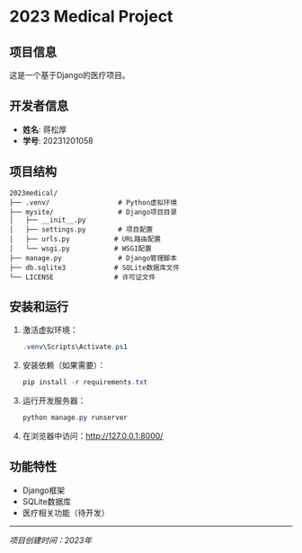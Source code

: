 # 2023 Medical Project

## 项目信息

这是一个基于Django的医疗项目。

## 开发者信息

- **姓名**: 蒋松厚
- **学号**: 20231201058

## 项目结构

```
2023medical/
├── .venv/                 # Python虚拟环境
├── mysite/                # Django项目目录
│   ├── __init__.py
│   ├── settings.py        # 项目配置
│   ├── urls.py           # URL路由配置
│   └── wsgi.py           # WSGI配置
├── manage.py              # Django管理脚本
├── db.sqlite3            # SQLite数据库文件
└── LICENSE               # 许可证文件
```

## 安装和运行

1. 激活虚拟环境：
   ```powershell
   .venv\Scripts\Activate.ps1
   ```

2. 安装依赖（如果需要）：
   ```powershell
   pip install -r requirements.txt
   ```

3. 运行开发服务器：
   ```powershell
   python manage.py runserver
   ```

4. 在浏览器中访问：http://127.0.0.1:8000/

## 功能特性

- Django框架
- SQLite数据库
- 医疗相关功能（待开发）

---

*项目创建时间：2023年*